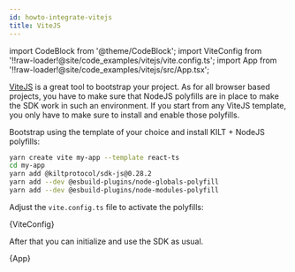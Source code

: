 ```yaml
---
id: howto-integrate-vitejs
title: ViteJS
---
```


import CodeBlock from '@theme/CodeBlock';
import ViteConfig from '!!raw-loader!@site/code_examples/vitejs/vite.config.ts';
import App from '!!raw-loader!@site/code_examples/vitejs/src/App.tsx';

[ViteJS](https://vitejs.dev/guide/) is a great tool to bootstrap your project.
As for all browser based projects, you have to make sure that NodeJS polyfills are in place to make the SDK work in such an environment.
If you start from any ViteJS template, you only have to make sure to install and enable those polyfills.

Bootstrap using the template of your choice and install KILT + NodeJS polyfills:

<!-- TODO: Update the SDK version using the CI action triggered on SDK releases. -->

```bash
yarn create vite my-app --template react-ts
cd my-app
yarn add @kiltprotocol/sdk-js@0.28.2
yarn add --dev @esbuild-plugins/node-globals-polyfill
yarn add --dev @esbuild-plugins/node-modules-polyfill
```

Adjust the `vite.config.ts` file to activate the polyfills:

<CodeBlock className="language-ts">
  {ViteConfig}
</CodeBlock>

After that you can initialize and use the SDK as usual.

<CodeBlock className="language-tsx">
  {App}
</CodeBlock>
